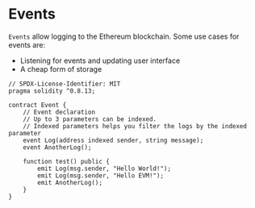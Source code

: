 # Events  
`Events` allow logging to the Ethereum blockchain. Some use cases for events are:  
* Listening for events and updating user interface
* A cheap form of storage
```
// SPDX-License-Identifier: MIT
pragma solidity ^0.8.13;

contract Event {
	// Event declaration
	// Up to 3 parameters can be indexed.
	// Indexed parameters helps you filter the logs by the indexed parameter
	event Log(address indexed sender, string message);
	event AnotherLog();

	function test() public {
		emit Log(msg.sender, "Hello World!");
		emit Log(msg.sender, "Hello EVM!");
		emit AnotherLog();
	}
}
```